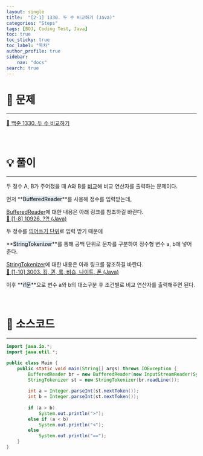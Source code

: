 ```yaml
---
layout: single
title:  "[2-1] 1330. 두 수 비교하기 (Java)"
categories: "Steps" 
tags: [BOJ, Coding Test, Java]
toc: true
toc_sticky: true
toc_label: "목차"
author_profile: true
sidebar:
    nav: "docs"
search: true
---
```


# 🔎 문제
<hr/>

[🔗 백준 1330. 두 수 비교하기](https://www.acmicpc.net/problem/1330)
<br/><br/><br/>

# 💡 풀이
<hr/>

두 정수 A, B가 주어졌을 때 A와 B를 <u>비교</u>해 비교 연산자를 출력하는 문제이다.

먼저 **<mark style='background-color: #E1EAF3'>BufferedReader</mark>**를 사용해 정수를 입력받는데,

<u>BufferedReader</u>에 대한 내용은 아래 링크를 참조하길 바란다.<br/>
[🔗 [1-8] 10926. ??! (Java)](https://onecosy.github.io/steps/BOJ06/)

두 정수를 <u>띄어쓰기 단위</u>로 입력 받기 때문에

**<mark style='background-color: #E1EAF3'>StringTokenizer</mark>**를 통해 공백 단위로 문자를 구분하여 정수형 변수 a, b에 넣어준다.

<u>StringTokenizer</u>에 대한 내용은 아래 링크를 참조하길 바란다.<br/>
[🔗 [1-10] 3003. 킹, 퀸, 룩, 비숍, 나이트, 폰 (Java)](https://onecosy.github.io/steps/BOJ08/)

이후 **<mark style='background-color: #E1EAF3'>if문</mark>**으로 변수 a와 b의 대소구분 후 조건별로 비교 연산자를 출력해주면 된다.
<br/><br/><br/>

# 📃 소스코드
<hr/>

```java
import java.io.*;
import java.util.*;

public class Main {
    public static void main(String[] args) throws IOException {
        BufferedReader br = new BufferedReader(new InputStreamReader(System.in));
        StringTokenizer st = new StringTokenizer(br.readLine());
        
        int a = Integer.parseInt(st.nextToken());
        int b = Integer.parseInt(st.nextToken());
        
        if (a > b)
        	System.out.println(">");
        else if (a < b)
        	System.out.println("<");
        else
        	System.out.println("==");        
    }
}
```